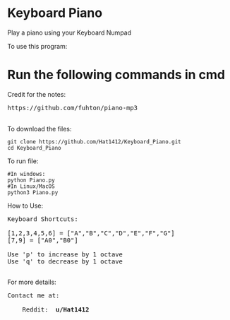 # Keyboard Piano
Play a piano using your Keyboard Numpad

To use this program:

<strong> <h1> Run the following commands in cmd </h1> </strong>

Credit for the notes: </br>
<pre>
https://github.com/fuhton/piano-mp3
</pre>
</br>To download the files:
  ```
  git clone https://github.com/Hat1412/Keyboard_Piano.git
  cd Keyboard_Piano
  ```
  
To run file:
  ```
  #In windows:
  python Piano.py
  #In Linux/MacOS
  python3 Piano.py
  ```
How to Use:

<pre>
Keyboard Shortcuts: 

[1,2,3,4,5,6] = ["A","B","C","D","E","F","G"]
[7,9] = ["A0","B0"]

Use 'p' to increase by 1 octave
Use 'q' to decrease by 1 octave

</pre>


For more details:

<pre>
Contact me at: </br>
    Reddit: <strong> u/Hat1412 </strong>
</pre>
